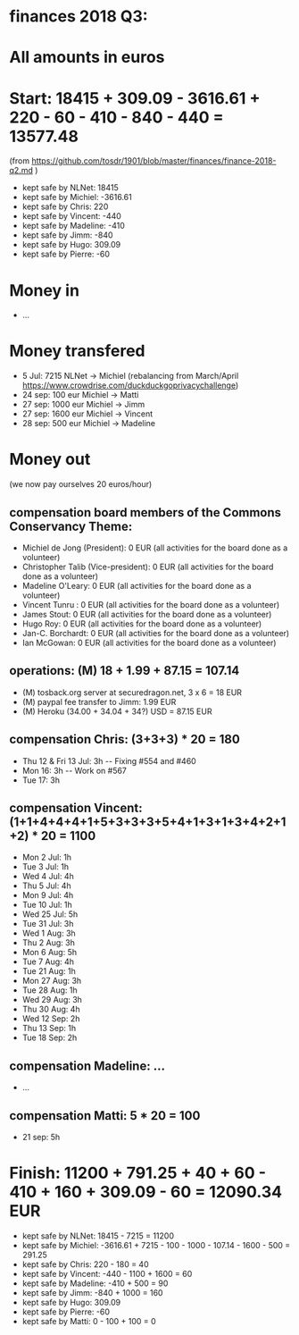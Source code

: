 # finances 2018 Q3:

# All amounts in euros
# Start: 18415 + 309.09 - 3616.61 + 220 - 60 - 410 - 840 - 440 = 13577.48

(from https://github.com/tosdr/1901/blob/master/finances/finance-2018-q2.md )

  * kept safe by NLNet: 18415
  * kept safe by Michiel: -3616.61
  * kept safe by Chris: 220
  * kept safe by Vincent: -440
  * kept safe by Madeline: -410
  * kept safe by Jimm: -840
  * kept safe by Hugo: 309.09
  * kept safe by Pierre: -60

# Money in
  * ...

# Money transfered
  * 5 Jul: 7215 NLNet -> Michiel (rebalancing from March/April https://www.crowdrise.com/duckduckgoprivacychallenge)
  * 24 sep: 100 eur Michiel -> Matti
  * 27 sep: 1000 eur Michiel -> Jimm
  * 27 sep: 1600 eur Michiel -> Vincent
  * 28 sep: 500 eur Michiel -> Madeline

# Money out

(we now pay ourselves 20 euros/hour)

## compensation board members of the Commons Conservancy Theme:
  * Michiel de Jong (President):		0 EUR (all activities for the board done as a volunteer)
  * Christopher Talib (Vice-president):	0 EUR (all activities for the board done as a volunteer)
  * Madeline O'Leary:				0 EUR (all activities for the board done as a volunteer)
  * Vincent Tunru :				0 EUR (all activities for the board done as a volunteer)
  * James Stout:				0 EUR (all activities for the board done as a volunteer)
  * Hugo Roy:					0 EUR (all activities for the board done as a volunteer)
  * Jan-C. Borchardt:				0 EUR (all activities for the board done as a volunteer)
  * Ian McGowan:				0 EUR (all activities for the board done as a volunteer)
   
## operations: (M) 18 + 1.99 + 87.15 = 107.14
  * (M) tosback.org server at securedragon.net, 3 x 6 = 18 EUR
  * (M) paypal fee transfer to Jimm: 1.99 EUR
  * (M) Heroku (34.00 + 34.04 + 34?) USD = 87.15 EUR

## compensation Chris: (3+3+3) * 20 = 180
  * Thu 12 & Fri 13 Jul: 3h -- Fixing #554 and #460
  * Mon 16: 3h -- Work on #567
  * Tue 17: 3h 

## compensation Vincent: (1+1+4+4+4+1+5+3+3+3+5+4+1+3+1+3+4+2+1+2) * 20 = 1100
  * Mon 2 Jul: 1h
  * Tue 3 Jul: 1h
  * Wed 4 Jul: 4h
  * Thu 5 Jul: 4h
  * Mon 9 Jul: 4h
  * Tue 10 Jul: 1h
  * Wed 25 Jul: 5h
  * Tue 31 Jul: 3h
  * Wed 1 Aug: 3h
  * Thu 2 Aug: 3h
  * Mon 6 Aug: 5h
  * Tue 7 Aug: 4h
  * Tue 21 Aug: 1h
  * Mon 27 Aug: 3h
  * Tue 28 Aug: 1h
  * Wed 29 Aug: 3h
  * Thu 30 Aug: 4h
  * Wed 12 Sep: 2h
  * Thu 13 Sep: 1h
  * Tue 18 Sep: 2h

## compensation Madeline: ...
  * ...

## compensation Matti: 5 * 20 = 100
  * 21 sep: 5h

# Finish: 11200 + 791.25 + 40 + 60 - 410 + 160 + 309.09 - 60 = 12090.34 EUR
* kept safe by NLNet: 18415 - 7215 = 11200
* kept safe by Michiel: -3616.61 + 7215 - 100 - 1000 - 107.14 - 1600 - 500 = 291.25
* kept safe by Chris: 220 - 180 = 40
* kept safe by Vincent: -440 - 1100 + 1600 = 60
* kept safe by Madeline: -410 + 500 = 90
* kept safe by Jimm: -840 + 1000 = 160
* kept safe by Hugo: 309.09
* kept safe by Pierre: -60
* kept safe by Matti: 0 - 100 + 100 = 0
